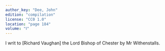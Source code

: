 ```yaml
---
author_key: "Dee, John"
edition: "compilation"
license: "CC0 1.0"
location: "page 184"
volume: "Ⅰ"
---
```

I writ to [Richard Vaughan] the Lord Bishop of Chester by Mr Withenstalls.
